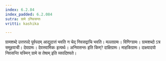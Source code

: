 ```yaml
---
index: 6.2.84
index_padded: 6.2.084
sutra: ग्रामे ऽनिवसन्तः
vritti: kashika

---
```

ग्रामशब्दे उत्तरपदे पूर्वपदम् आद्युदात्तं भवति न चेद् निवसद्वाचि भवति। मल्लग्रामः। विणिग्ग्रामः। ग्रामशब्दो ऽत्र समूहवाची। देवग्रामः। देवस्वामिकः इत्यर्थः। अनिवसन्तः इति किम्? दाक्षिग्रामः। माहकिग्रामः। दाक्ष्यादयो निवसन्ति यस्मिन् ग्रामे स तेषाम् इति व्यपदिश्यते।